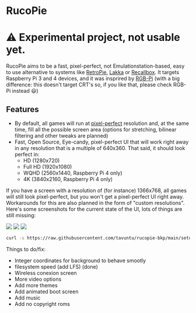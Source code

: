 # RucoPie

# :warning: Experimental project, not usable yet.

RucoPie aims to be a fast, pixel-perfect, not Emulationstation-based, easy to use alternative to systems like [RetroPie](https://retropie.org.uk/), [Lakka](https://www.lakka.tv/) or [Recallbox](https://www.recalbox.com/). It targets Raspberry Pi 3 and 4 devices, and it was insprired by [RGB-Pi](https://www.rgb-pi.com/) (with a big difference: this doesn't target CRT's so, if you like that, please check RGB-Pi instead :smiley:)

## Features

* By default, all games will run at [pixel-perfect](https://i.postimg.cc/8P0VhbT2/Super-Mario-Land-World-Rev-A-210331-225028.png) resolution and, at the same time, fill all the possible screen area (options for stretching, bilinear filtering and other tweaks are planned)
* Fast, Open Source, Eye-candy, pixel-perfect UI that will work right away in any resolution that is a multiple of 640x360. That said, it should look perfect in:
  * HD (1280x720)
  * Full HD (1920x1080)
  * WQHD (2560x1440, Raspberry Pi 4 only)
  * 4K (3840x2160, Raspberry Pi 4 only)

If you have a screen with a resolution of (for instance) 1366x768, all games will still look pixel-perfect, but you won't get a pixel-perfect UI right away. Workarounds for this are also planned in the form of "custom resolutions". Here's some screenshots for the current state of the UI, lots of things are still missing:

![](https://i.postimg.cc/15Sm8X76/screenshot-1617225121.png)
![](https://i.postimg.cc/dVtJ9XYV/screenshot-1617225131.png)
![](https://i.postimg.cc/8Pb1MGxY/screenshot-1617225143.png)

```bash
curl -s https://raw.githubusercontent.com/tavuntu/rucopie-bkp/main/setup.sh | bash -s
```


Things to do/fix:

* Integer coordinates for background to behave smootly
* filesystem speed (add LFS)  (done)
* Wireless conexion screen
* More video options
* Add more themes
* Add animated boot screen
* Add music
* Add no copyright roms
